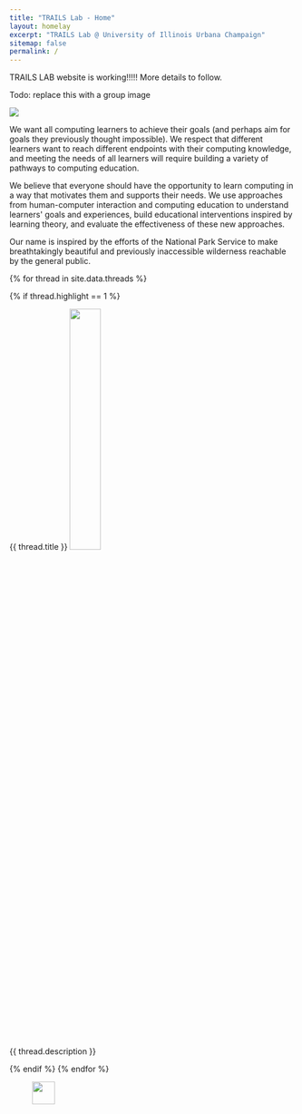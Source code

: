 ```yaml
---
title: "TRAILS Lab - Home"
layout: homelay
excerpt: "TRAILS Lab @ University of Illinois Urbana Champaign"
sitemap: false
permalink: /
---
```


TRAILS LAB website is working!!!!! More details to follow.

Todo: replace this with a group image
<div markdown="0" id="carousel" class="carousel slide" data-ride="carousel" data-interval="4000" data-pause="hover" >
    <div class="carousel-inner" markdown="0">
        <div class="item active">
            <img src="{{ site.url }}{{ site.baseurl }}/images/picpic/group.jpg"/>
        </div>
    </div>
</div>


We want all computing learners to achieve their goals (and perhaps aim for goals they previously thought impossible). We respect that different learners want to reach different endpoints with their computing knowledge, and meeting the needs of all learners will require building a variety of pathways to computing education.

We believe that everyone should have the opportunity to learn computing in a way that motivates them and supports their needs. We use approaches from human-computer interaction and computing education to understand learners' goals and experiences, build educational interventions inspired by learning theory, and evaluate the effectiveness of these new approaches. 

Our name is inspired by the efforts of the National Park Service to make breathtakingly beautiful and previously inaccessible wilderness reachable by the general public. 

{% for thread in site.data.threads %}

{% if thread.highlight == 1 %}

<div class="row">

<div class="col-sm-12 clearfix">
 <div class="well">
  <pubtit>{{ thread.title }}</pubtit>
  <img src="{{ site.url }}{{ site.baseurl }}/images/pubpic/{{ thread.image }}" class="img-responsive" width="33%"/>
  <p>{{ thread.description }}</p>
 </div>
</div>

</div>
{% endif %}
{% endfor %}

<figure class="fourth">
  <img src="{{ site.url }}{{ site.baseurl }}/images/logopic/logo_Illinois.png" style="width: 40px">
</figure>
